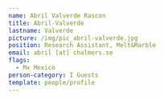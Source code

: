 ```yaml
---
name: Abril Valverde Rascon
title: Abril-Valverde
lastname: Valverde
picture: /img/pic_abril-valverde.jpg
position: Research Assistant, Melt&Marble
email: abril [at] chalmers.se
flags:
  - Mx Mexico
person-category: I Guests
template: people/profile
---
```

